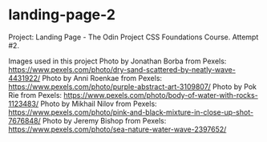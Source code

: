 # landing-page-2

Project: Landing Page - The Odin Project CSS Foundations Course. Attempt #2.

Images used in this project
Photo by Jonathan Borba from Pexels: https://www.pexels.com/photo/dry-sand-scattered-by-neatly-wave-4431922/
Photo by Anni Roenkae from Pexels: https://www.pexels.com/photo/purple-abstract-art-3109807/
Photo by Pok Rie from Pexels: https://www.pexels.com/photo/body-of-water-with-rocks-1123483/
Photo by Mikhail Nilov from Pexels: https://www.pexels.com/photo/pink-and-black-mixture-in-close-up-shot-7676848/
Photo by Jeremy Bishop from Pexels: https://www.pexels.com/photo/sea-nature-water-wave-2397652/
